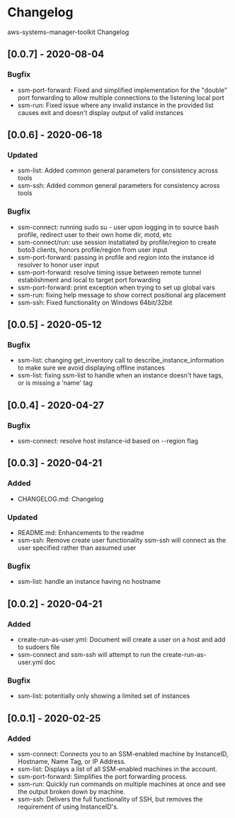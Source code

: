 # Changelog
aws-systems-manager-toolkit Changelog

## [0.0.7] - 2020-08-04
### Bugfix
- ssm-port-forward: Fixed and simplified implementation for the "double" port forwarding to allow multiple connections to the listening local port
- ssm-run: Fixed issue where any invalid instance in the provided list causes exit and doesn't display output of valid instances

## [0.0.6] - 2020-06-18
### Updated
- ssm-list: Added common general parameters for consistency across tools
- ssm-ssh: Added common general parameters for consistency across tools
### Bugfix
- ssm-connect: running sudo su - user upon logging in to source bash profile, redirect user to their own home dir, motd, etc
- ssm-connect/run: use session instatiated by profile/region to create boto3 clients, honors profile/region from user input
- ssm-port-forward: passing in profile and region into the instance id resolver to honor user input
- ssm-port-forward: resolve timing issue between remote tunnel establishment and local to target port forwarding
- ssm-port-forward: print exception when trying to set up global vars
- ssm-run: fixing help message to show correct positional arg placement
- ssm-ssh: Fixed functionality on Windows 64bit/32bit

## [0.0.5] - 2020-05-12
### Bugfix
- ssm-list: changing get_inventory call to describe_instance_information to make sure we avoid displaying offline instances
- ssm-list: fixing ssm-list to handle when an instance doesn't have tags, or is missing a 'name' tag

## [0.0.4] - 2020-04-27
### Bugfix
- ssm-connect: resolve host instance-id based on --region flag

## [0.0.3] - 2020-04-21
### Added
- CHANGELOG.md: Changelog
### Updated
- README.md: Enhancements to the readme
- ssm-ssh: Remove create user functionality ssm-ssh will connect as the user specified rather than assumed user
### Bugfix
- ssm-list: handle an instance having no hostname

## [0.0.2] - 2020-04-21
### Added
- create-run-as-user.yml: Document will create a user on a host and add to sudoers file
- ssm-connect and ssm-ssh will attempt to run the create-run-as-user.yml doc
### Bugfix
- ssm-list: potentially only showing a limited set of instances

## [0.0.1] - 2020-02-25
### Added
- ssm-connect: Connects you to an SSM-enabled machine by InstanceID, Hostname, Name Tag, or IP Address.
- ssm-list: Displays a list of all SSM-enabled machines in the account.
- ssm-port-forward: Simplifies the port forwarding process.
- ssm-run: Quickly run commands on multiple machines at once and see the output broken down by machine.
- ssm-ssh: Delivers the full functionality of SSH, but removes the requirement of using InstanceID's.
